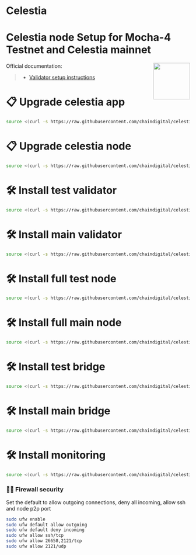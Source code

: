 # Celestia
<div>
<h1 align="left" style="display: flex;"> Celestia node Setup for Mocha-4 Testnet and Celestia mainnet</h1>
<img src="https://avatars.githubusercontent.com/u/54859940?s=200&v=4"  style="float: right;" width="100" height="100"></img>
</div>

Official documentation:
>- [Validator setup instructions](https://docs.celestia.org/nodes/consensus-node)
# 📋 Upgrade celestia app
~~~bash
source <(curl -s https://raw.githubusercontent.com/chaindigital/celestia/main/upgradeapptest.sh)
~~~
# 📋 Upgrade celestia node
~~~bash
source <(curl -s https://raw.githubusercontent.com/chaindigital/celestia/main/upgradenodetest.sh)
~~~
# 🛠️ Install test validator
~~~bash
source <(curl -s https://raw.githubusercontent.com/chaindigital/celestia/main/installvalidatortest.sh)
~~~
# 🛠️ Install main validator
~~~bash
source <(curl -s https://raw.githubusercontent.com/chaindigital/celestia/main/installvalidatormain.sh)
~~~
# 🛠️ Install full test node
~~~bash
source <(curl -s https://raw.githubusercontent.com/chaindigital/celestia/main/installfulltest.sh)
~~~
# 🛠️ Install full main node
~~~bash
source <(curl -s https://raw.githubusercontent.com/chaindigital/celestia/main/installfullmain.sh)
~~~
# 🛠️ Install test bridge
~~~bash 
source <(curl -s https://raw.githubusercontent.com/chaindigital/celestia/main/installbridgetest.sh)
~~~
# 🛠️ Install main bridge
~~~bash 
source <(curl -s https://raw.githubusercontent.com/chaindigital/celestia/main/installbridgemain.sh)
~~~
# 🛠️ Install monitoring
~~~bash 
source <(curl -s https://raw.githubusercontent.com/chaindigital/celestia/main/installmonitoring.sh)
~~~



### 🧑‍💻 Firewall security
Set the default to allow outgoing connections, deny all incoming, allow ssh and node p2p port
  ~~~bash
  sudo ufw enable 
  sudo ufw default allow outgoing 
  sudo ufw default deny incoming 
  sudo ufw allow ssh/tcp 
  sudo ufw allow 26658,2121/tcp 
  sudo ufw allow 2121/udp 
  ~~~
